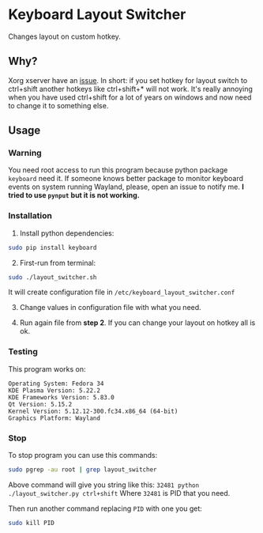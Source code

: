 # Keyboard Layout Switcher
Changes layout on custom hotkey.

## Why?
Xorg xserver have an [issue](https://gitlab.freedesktop.org/xorg/xserver/-/issues/258).
In short: if you set hotkey for layout switch to ctrl+shift another hotkeys like ctrl+shift+* 
will not work. It's really annoying when you have used ctrl+shift for a lot of years on windows
and now need to change it to something else.

## Usage

### Warning
You need root access to run this program because python package `keyboard` need it.
If someone knows better package to monitor keyboard events on system running Wayland,
please, open an issue to notify me.
__I tried to use `pynput` but it is not working.__

### Installation

1. Install python dependencies:
```bash
sudo pip install keyboard
```

2. First-run from terminal:
```bash
sudo ./layout_switcher.sh
```
It will create configuration file in `/etc/keyboard_layout_switcher.conf`

3. Change values in configuration file with what you need.

4. Run again file from **step 2**. If you can change your layout on hotkey all is ok.

### Testing
This program works on:
```
Operating System: Fedora 34
KDE Plasma Version: 5.22.2
KDE Frameworks Version: 5.83.0
Qt Version: 5.15.2
Kernel Version: 5.12.12-300.fc34.x86_64 (64-bit)
Graphics Platform: Wayland
```

### Stop
To stop program you can use this commands:
```bash
sudo pgrep -au root | grep layout_switcher
```

Above command will give you string like this:
`32481 python ./layout_switcher.py ctrl+shift`
Where `32481` is PID that you need.

Then run another command replacing `PID` with one you get:
```bash
sudo kill PID
```
